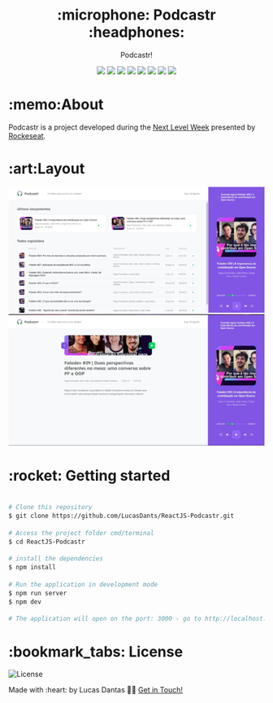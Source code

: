 <h1 align="center">:microphone: Podcastr :headphones:</h1>
<p align="center">Podcastr!</p>

<p align="center">
 <img  src="https://img.shields.io/github/package-json/dependency-version/LucasDants/ReactJS-Podcastr/react">
 <img  src="https://img.shields.io/github/package-json/dependency-version/LucasDants/ReactJS-Podcastr/sass">
 <img  src="https://img.shields.io/github/package-json/dependency-version/LucasDants/ReactJS-Podcastr/next">
 <img  src="https://img.shields.io/github/package-json/dependency-version/LucasDants/ReactJS-Podcastr/date-fns">
 <img  src="https://img.shields.io/github/package-json/dependency-version/LucasDants/ReactJS-Podcastr/rc-slider">
 <img  src="https://img.shields.io/github/package-json/dependency-version/LucasDants/ReactJS-Podcastr/axios">
 <img  src="https://img.shields.io/github/package-json/dependency-version/LucasDants/ReactJS-Podcastr/dev/json-server">
 <img  src="https://img.shields.io/github/package-json/dependency-version/LucasDants/ReactJS-Podcastr/dev/typescript">
</p>

<h1>:memo:About</h1>
<p>Podcastr is a project developed during the <a href="https://nextlevelweek.com/">Next Level Week</a> presented by <a href="https://www.linkedin.com/school/rocketseat/">Rockeseat</a>.</p>

<h1>:art:Layout</h1>
<img  src="https://github.com/LucasDants/ReactJS-Podcastr/blob/main/screenshots/home.jpeg" alt="Home Screenshot">
<img  src="https://github.com/LucasDants/ReactJS-Podcastr/blob/main/screenshots/detail.jpeg" alt="register Screenshot">




<h1>:rocket: Getting started</h1>

```bash

# Clone this repository
$ git clone https://github.com/LucasDants/ReactJS-Podcastr.git

# Access the project folder cmd/terminal
$ cd ReactJS-Podcastr

# install the dependencies
$ npm install

# Run the application in development mode
$ npm run server
$ npm dev

# The application will open on the port: 3000 - go to http://localhost:3000

```

<h1>:bookmark_tabs: License</h1>
 <img  src="https://img.shields.io/github/license/LucasDants/ReactJS-Podcastr" alt="License">
 
 <p>Made with :heart: by Lucas Dantas 👋🏽 <a href="https://www.linkedin.com/in/lucasdants/">Get in Touch!</a></p>
